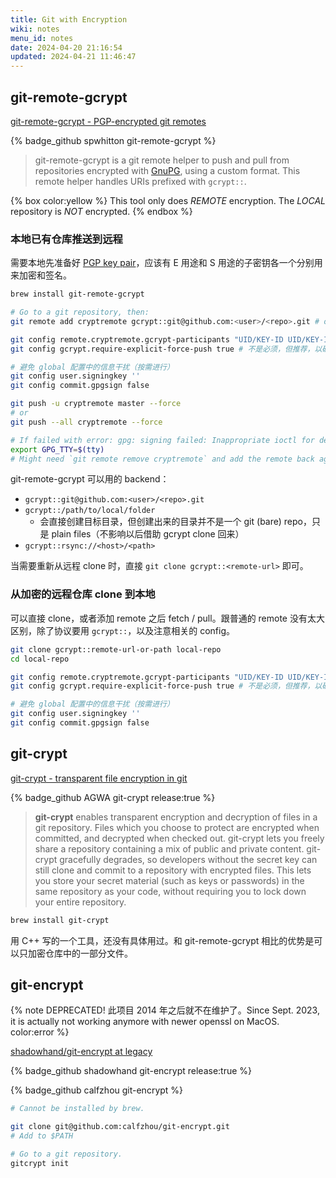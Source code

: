 ```yaml
---
title: Git with Encryption
wiki: notes
menu_id: notes
date: 2024-04-20 21:16:54
updated: 2024-04-21 11:46:47
---
```

## git-remote-gcrypt

[git-remote-gcrypt - PGP-encrypted git remotes](https://spwhitton.name/tech/code/git-remote-gcrypt/)

{% badge_github spwhitton git-remote-gcrypt %}

> git-remote-gcrypt is a git remote helper to push and pull from repositories encrypted with [GnuPG](https://www.gnupg.org/), using a custom format. This remote helper handles URIs prefixed with `gcrypt::`.

{% box color:yellow %}
This tool only does *REMOTE* encryption. The *LOCAL* repository is *NOT* encrypted.
{% endbox %}

### 本地已有仓库推送到远程

需要本地先准备好 [PGP key pair](/notes/pgp)，应该有 E 用途和 S 用途的子密钥各一个分别用来加密和签名。

``` bash
brew install git-remote-gcrypt

# Go to a git repository, then:
git remote add cryptremote gcrypt::git@github.com:<user>/<repo>.git # or any arbitrary remote name

git config remote.cryptremote.gcrypt-participants "UID/KEY-ID UID/KEY-ID"
git config gcrypt.require-explicit-force-push true # 不是必须，但推荐，以确保 push 的时候一定加上 --force 参数

# 避免 global 配置中的信息干扰（按需进行）
git config user.signingkey ''
git config commit.gpgsign false

git push -u cryptremote master --force
# or
git push --all cryptremote --force

# If failed with error: gpg: signing failed: Inappropriate ioctl for device
export GPG_TTY=$(tty)
# Might need `git remote remove cryptremote` and add the remote back again.
```

git-remote-gcrypt 可以用的 backend：

- `gcrypt::git@github.com:<user>/<repo>.git`
- `gcrypt::/path/to/local/folder`
  - 会直接创建目标目录，但创建出来的目录并不是一个 git (bare) repo，只是 plain files（不影响以后借助 gcrypt clone 回来）
- `gcrypt::rsync://<host>/<path>`

当需要重新从远程 clone 时，直接 `git clone gcrypt::<remote-url>` 即可。

### 从加密的远程仓库 clone 到本地

可以直接 clone，或者添加 remote 之后 fetch / pull。跟普通的 remote 没有太大区别，除了协议要用 `gcrypt::`，以及注意相关的 config。

``` bash
git clone gcrypt::remote-url-or-path local-repo
cd local-repo

git config remote.cryptremote.gcrypt-participants "UID/KEY-ID UID/KEY-ID"
git config gcrypt.require-explicit-force-push true # 不是必须，但推荐，以确保 push 的时候一定加上 --force 参数

# 避免 global 配置中的信息干扰（按需进行）
git config user.signingkey ''
git config commit.gpgsign false
```

## git-crypt

[git-crypt - transparent file encryption in git](https://www.agwa.name/projects/git-crypt/)

{% badge_github AGWA git-crypt release:true %}

> **git-crypt** enables transparent encryption and decryption of files in a git repository. Files which you choose to protect are encrypted when committed, and decrypted when checked out. git-crypt lets you freely share a repository containing a mix of public and private content. git-crypt gracefully degrades, so developers without the secret key can still clone and commit to a repository with encrypted files. This lets you store your secret material (such as keys or passwords) in the same repository as your code, without requiring you to lock down your entire repository.

``` bash
brew install git-crypt
```

用 C++ 写的一个工具，还没有具体用过。和 git-remote-gcrypt 相比的优势是可以只加密仓库中的一部分文件。

## git-encrypt

{% note DEPRECATED! 此项目 2014 年之后就不在维护了。Since Sept. 2023, it is actually not working anymore with newer openssl on MacOS. color:error %}

[shadowhand/git-encrypt at legacy](https://github.com/shadowhand/git-encrypt/tree/legacy)

{% badge_github shadowhand git-encrypt release:true %}

{% badge_github calfzhou git-encrypt %}

``` bash
# Cannot be installed by brew.

git clone git@github.com:calfzhou/git-encrypt.git
# Add to $PATH

# Go to a git repository.
gitcrypt init
```
